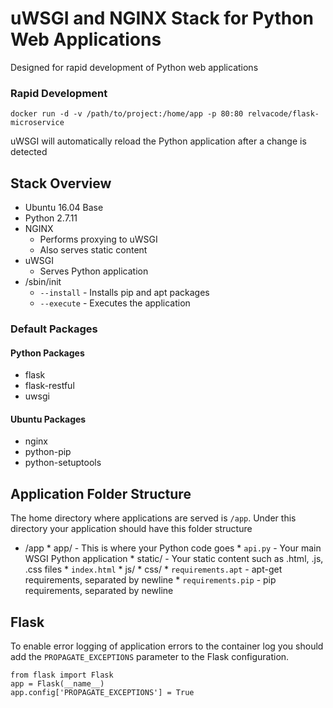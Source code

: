 # uWSGI and NGINX Stack for Python Web Applications

Designed for rapid development of Python web applications
  
### Rapid Development

    docker run -d -v /path/to/project:/home/app -p 80:80 relvacode/flask-microservice
    
uWSGI will automatically reload the Python application after a change is detected

## Stack Overview

  * Ubuntu 16.04 Base
  * Python 2.7.11
  * NGINX
    * Performs proxying to uWSGI
    * Also serves static content
  * uWSGI
    * Serves Python application
  * /sbin/init
    * `--install` - Installs pip and apt packages
    * `--execute` - Executes the application
    
    
### Default Packages

#### Python Packages
  * flask
  * flask-restful
  * uwsgi
  
#### Ubuntu Packages
  * nginx
  * python-pip
  * python-setuptools
  

## Application Folder Structure

The home directory where applications are served is `/app`.
 Under this directory your application should have this folder structure

 * /app
       * app/ - This is where your Python code goes
         * `api.py` - Your main WSGI Python application
       * static/ - Your static content such as .html, .js, .css files
         * `index.html`
         * js/
         * css/
       * `requirements.apt` - apt-get requirements, separated by newline
       * `requirements.pip` - pip requirements, separated by newline

## Flask

To enable error logging of application errors to the container log you should add the `PROPAGATE_EXCEPTIONS` parameter to the Flask configuration.

    from flask import Flask
    app = Flask(__name__)
    app.config['PROPAGATE_EXCEPTIONS'] = True

